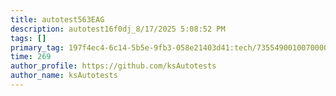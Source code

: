 ```yaml
---
title: autotest563EAG
description: autotest16f0dj_8/17/2025 5:08:52 PM
tags: []
primary_tag: 197f4ec4-6c14-5b5e-9fb3-058e21403d41:tech/73554900100700000996/67838200100800006287
time: 269
author_profile: https://github.com/ksAutotests
author_name: ksAutotests
---
```

